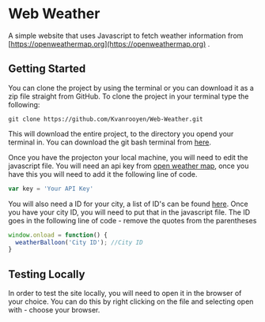 # Web Weather
A simple website that uses Javascript to fetch weather information from [https://openweathermap.org](https://openweathermap.org) .

## Getting Started
You can clone the project by using the terminal or you can download it as a zip file straight from GitHub. To clone the project in your terminal type the following:
```
git clone https://github.com/Kvanrooyen/Web-Weather.git
```

This will download the entire project, to the directory you opend your terminal in. You can download the git bash terminal from [here](https://git-scm.com/downloads).

Once you have the projecton your local machine, you will need to edit the javascript file. You will need an api key from [open weather map](https://openweathermap.org), once you have this you will need to add it the following line of code.
```javascript
var key = 'Your API Key'
``` 
You will also need a ID for your city, a list of ID's can be found [here](http://bulk.openweathermap.org/sample/). Once you have your city ID, you will need to put that in the javascript file. The ID goes in the following line of code - remove the quotes from the parentheses
```javascript
window.onload = function() {
  weatherBalloon('City ID'); //City ID
}
```

## Testing Locally
In order to test the site locally, you will need to open it in the browser of your choice. You can do this by right clicking on the file and selecting open with - choose your browser.
